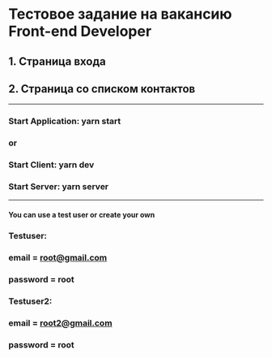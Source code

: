 # Тестовое задание на вакансию Front-end Developer
## 1. Страница входа
## 2. Страница со списком контактов
___
### Start Application: yarn start 
### or
### Start Client: yarn dev 
### Start Server: yarn server
___
#### You can use a test user or create your own 
### Testuser: 
### email = root@gmail.com
### password = root
### Testuser2:
### email = root2@gmail.com
### password = root




